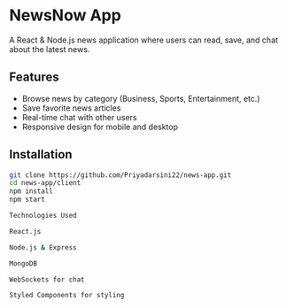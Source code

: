 

# NewsNow App

A React & Node.js news application where users can read, save, and chat about the latest news.

## Features
- Browse news by category (Business, Sports, Entertainment, etc.)
- Save favorite news articles
- Real-time chat with other users
- Responsive design for mobile and desktop

## Installation
```bash
git clone https://github.com/Priyadarsini22/news-app.git
cd news-app/client
npm install
npm start

Technologies Used

React.js

Node.js & Express

MongoDB

WebSockets for chat

Styled Components for styling

